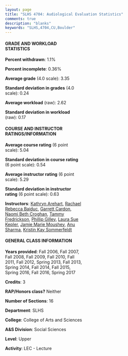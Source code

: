 ```yaml
---
layout: page
title: "SLHS 4704: Audiological Evaluation Statistics"
comments: true
description: "blanks"
keywords: "SLHS,4704,CU,Boulder"
---
```

<head>
<script src="https://ajax.googleapis.com/ajax/libs/jquery/2.1.3/jquery.min.js"></script>
<script src="https://dl.dropboxusercontent.com/s/pc42nxpaw1ea4o9/highcharts.js?dl=0"></script>
<!-- <script src="../assets/js/highcharts.js"></script> -->
<style type="text/css">@font-face {
	font-family: "Bebas Neue";
	src: url(https://www.filehosting.org/file/details/544349/BebasNeue Regular.otf) format("opentype");
	}
	h1.Bebas { 
		font-family: "Bebas Neue", Verdana, Tahoma;
	}
</style>
</head>
<body>
	<div id="container" style="float: right; width: 45%; height: 88%; margin-left: 2.5%; margin-right: 2.5%;"></div>
	<script language="JavaScript">
		$(document).ready(function() {
		var chart = {type: 'column'};
		var title = {text: 'Grade Distribution'};
		var xAxis = {categories: ['A','B','C','D','F'],crosshair: true};
		var yAxis = {min: 0,title: {text: 'Percentage'}};
		var tooltip = {headerFormat: '<center><b><span style="font-size:20px">{point.key}</span></b></center>',
		               pointFormat: '<td style="padding:0"><b>{point.y:.1f}%</b></td>',
		               footerFormat: '</table>',shared: true,useHTML: true};
		var plotOptions = {column: {pointPadding: 0.0,borderWidth: 0}};  
		var credits = {enabled: false};var series= [{name: 'Percent',data: [55.0,31.44,11.32,1.43,0.8,]}];
		var json = {};
		json.chart = chart;
		json.title = title;
		json.tooltip = tooltip;
		json.xAxis = xAxis;
		json.yAxis = yAxis;  
		json.series = series;
		json.plotOptions = plotOptions;  
		json.credits = credits;
		$('#container').highcharts(json);
	});
	</script>
</body>
			   
#### GRADE AND WORKLOAD STATISTICS

**Percent withdrawn**: 1.1%

**Percent incomplete**: 0.36%

**Average grade** (4.0 scale): 3.35

**Standard deviation in grades** (4.0 scale): 0.24

**Average workload** (raw): 2.62

**Standard deviation in workload** (raw): 0.17

#### COURSE AND INSTRUCTOR RATINGS/INFORMATION

**Average course rating** (6 point scale): 5.04

**Standard deviation in course rating** (6 point scale): 0.54

**Average instructor rating** (6 point scale): 5.29

**Standard deviation in instructor rating** (6 point scale): 0.63

**Instructors**: <a href='../../instructors/Kathryn_Arehart'>Kathryn Arehart</a>, <a href='../../instructors/Rachael_Rebecca_Baiduc'>Rachael Rebecca Baiduc</a>, <a href='../../instructors/Garrett_Cardon'>Garrett Cardon</a>, <a href='../../instructors/Naomi_Beth_Croghan'>Naomi Beth Croghan</a>, <a href='../../instructors/Tammy_Fredrickson'>Tammy Fredrickson</a>, <a href='../../instructors/Phillip_Gilley'>Phillip Gilley</a>, <a href='../../instructors/Laura_Sue_Kepler'>Laura Sue Kepler</a>, <a href='../../instructors/Jamie_Marie_Moushey'>Jamie Marie Moushey</a>, <a href='../../instructors/Anu_Sharma'>Anu Sharma</a>, <a href='../../instructors/Kristin_Kay_Sommerfeldt'>Kristin Kay Sommerfeldt</a>

#### GENERAL CLASS INFORMATION

**Years provided**: Fall 2006, Fall 2007, Fall 2008, Fall 2009, Fall 2010, Fall 2011, Fall 2012, Spring 2013, Fall 2013, Spring 2014, Fall 2014, Fall 2015, Spring 2016, Fall 2016, Spring 2017

**Credits**: 3

**RAP/Honors class?** Neither

**Number of Sections**: 16

**Department**: SLHS

**College**: College of Arts and Sciences

**A&S Division**: Social Sciences

**Level**: Upper

**Activity**: LEC - Lecture
